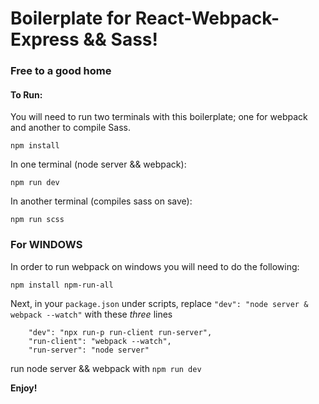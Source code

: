 # Boilerplate for React-Webpack-Express && Sass!



### Free to a good home


#### To Run:

You will need to run two terminals with this boilerplate; one for webpack and another to compile Sass.

` npm install `

In one terminal (node server && webpack):

` npm run dev `

In another terminal (compiles sass on save):

`npm run scss`

### For WINDOWS

In order to run webpack on windows you will need to do the following:

` npm install npm-run-all `

Next, in your ` package.json ` under scripts, replace ` "dev": "node server & webpack --watch" ` with these *three* lines

```
	"dev": "npx run-p run-client run-server",
	"run-client": "webpack --watch",
	"run-server": "node server"
```

run node server && webpack with ` npm run dev `

**Enjoy!**
